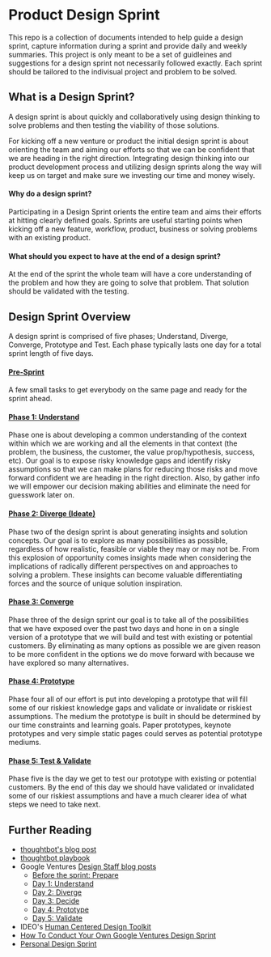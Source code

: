 # Product Design Sprint
This repo is a collection of documents intended to help guide a design sprint, capture information during a sprint and provide daily and weekly summaries. This project is only meant to be a set of guidleines and suggestions for a design sprint not necessarily followed exactly. Each sprint should be tailored to the indivisual project and problem to be solved.

## What is a Design Sprint?
A design sprint is about quickly and collaboratively using design thinking to solve problems and then testing the viability of those solutions.

For kicking off a new venture or product the initial design sprint is about orienting the team and aiming our efforts so that we can be confident that we are heading in the right direction. Integrating design thinking into our product
development process and utilizing design sprints along the way will keep us on target and make sure we investing our time and money wisely.

#### Why do a design sprint?
Participating in a Design Sprint orients the entire team and aims their efforts at hitting clearly defined goals. Sprints are useful starting points when kicking off a new feature, workflow, product, business or solving problems with an existing product.

#### What should you expect to have at the end of a design sprint?
At the end of the sprint the whole team will have a core understanding of the problem and how they are going to solve that problem. That solution should be validated with the testing.

## Design Sprint Overview
A design sprint is comprised of five phases; Understand, Diverge, Converge, Prototype and Test. Each phase typically lasts one day for a total sprint length of five days.

#### [Pre-Sprint](0-Pre-Sprint/Pre-Sprint.md)
A few small tasks to get everybody on the same page and ready for the sprint ahead.


#### [Phase 1: Understand](1-Understand/Understand.md)
Phase one is about developing a common understanding of the context  within which we are working and all the elements in that context (the problem, the business, the customer, the value prop/hypothesis, success, etc). Our goal is to expose risky knowledge gaps and identify risky assumptions so that we can make plans for reducing those risks and move forward confident we are heading in the right direction. Also, by gather info we will empower our decision making abilities and eliminate the need for guesswork later on.

#### [Phase 2: Diverge (Ideate)](2-Diverge/Diverge.md)
Phase two of the design sprint is about generating insights and solution concepts. Our goal is to explore as many possibilities as possible, regardless of how realistic, feasible or viable they may or may not be. From this explosion of opportunity comes insights made when considering the implications of radically different perspectives on and approaches to solving a problem. These insights can become valuable differentiating forces and the source of unique solution inspiration.

#### [Phase 3: Converge](3-Converge/Converge.md)
Phase three of the design sprint our goal is to take all of the possibilities that we have exposed over the past two days and hone in on a single version of a prototype that we will build and test with existing or potential customers. By eliminating as many options as possible we are given reason to be more confident in the options we do move forward with because we have explored so many alternatives.

#### [Phase 4: Prototype](4-Prototype/Prototype.md)
Phase four all of our effort is put into developing a prototype that will fill some of our riskiest knowledge gaps and validate or invalidate or riskiest assumptions. The medium the prototype is built in should be determined by our time constraints and learning goals. Paper prototypes, keynote prototypes and very simple static pages could serves as potential prototype mediums.

#### [Phase 5: Test & Validate](5-Validate/Validate.md)
Phase five is the day we get to test our prototype with existing or potential customers. By the end of this day we should have validated or invalidated some of our riskiest assumptions and have a much clearer idea of what steps we need to take next.

## Further Reading

* [thoughtbot's blog post](http://robots.thoughtbot.com/the-product-design-sprint)
* [thoughtbot playbook](http://playbook.thoughtbot.com/#product-design-sprint)
* Google Ventures [Design Staff blog posts](http://www.designstaff.org/articles/product-design-sprint-2012-10-02.html)
	* [Before the sprint: Prepare](http://www.designstaff.org/articles/product-design-sprint-2-2012-10-09.html)
	* [Day 1: Understand](http://www.designstaff.org/articles/product-design-sprint-day-1-understand-2012-10-16.html)
	* [Day 2: Diverge](http://www.designstaff.org/articles/product-design-sprint-day-2-diverge-2012-10-26.html)
	* [Day 3: Decide](http://www.designstaff.org/articles/product-design-sprint-day-3-decide-2012-11-20.html)
	* [Day 4: Prototype](http://www.designstaff.org/articles/product-design-sprint-day-4-prototype-2013-01-07.html)
	* [Day 5: Validate](http://www.designstaff.org/articles/product-design-sprint-day-5-validate-2013-03-07.html)
* IDEO's [Human Centered Design Toolkit](http://www.ideo.com/work/human-centered-design-toolkit/)
* [How To Conduct Your Own Google Ventures Design Sprint](http://www.fastcodesign.com/1672887/how-to-conduct-your-own-google-design-sprint)
* [Personal Design Sprint](http://franciscortez.com/design-sprint/)